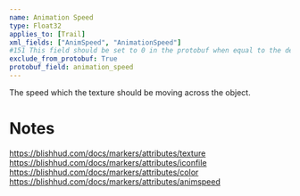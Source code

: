 ```yaml
---
name: Animation Speed
type: Float32
applies_to: [Trail]
xml_fields: ["AnimSpeed", "AnimationSpeed"]
#151 This field should be set to 0 in the protobuf when equal to the default value
exclude_from_protobuf: True
protobuf_field: animation_speed
---
```

The speed which the texture should be moving across the object.

Notes
=====
https://blishhud.com/docs/markers/attributes/texture
https://blishhud.com/docs/markers/attributes/iconfile
https://blishhud.com/docs/markers/attributes/color
https://blishhud.com/docs/markers/attributes/animspeed
